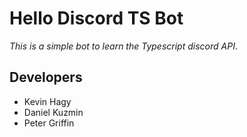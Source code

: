 # Hello Discord TS Bot
*This is a simple bot to learn the Typescript discord API*.

## Developers
- Kevin Hagy
- Daniel Kuzmin
- Peter Griffin